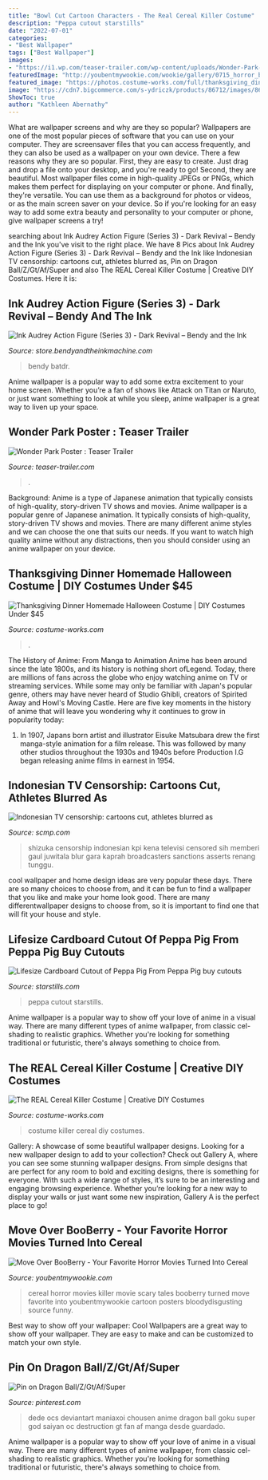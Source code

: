 ```yaml
---
title: "Bowl Cut Cartoon Characters - The Real Cereal Killer Costume"
description: "Peppa cutout starstills"
date: "2022-07-01"
categories:
- "Best Wallpaper"
tags: ["Best Wallpaper"]
images:
- "https://i1.wp.com/teaser-trailer.com/wp-content/uploads/Wonder-Park-RealD-3D-Poster.jpg?ssl=1"
featuredImage: "http://youbentmywookie.com/wookie/gallery/0715_horror_breakfasts/269882_182774651781271_5629289_n.jpg"
featured_image: "https://photos.costume-works.com/full/thanksgiving_dinner.jpg"
image: "https://cdn7.bigcommerce.com/s-ydriczk/products/86712/images/86265/Peppa_Pig_cutout_buy_now_at_starstills__92682__91935.1394515514.450.659.jpg?c=2"
ShowToc: true
author: "Kathleen Abernathy"
---
```



What are wallpaper screens and why are they so popular?
Wallpapers are one of the most popular pieces of software that you can use on your computer. They are screensaver files that you can access frequently, and they can also be used as a wallpaper on your own device. There a few reasons why they are so popular. First, they are easy to create. Just drag and drop a file onto your desktop, and you're ready to go! Second, they are beautiful. Most wallpaper files come in high-quality JPEGs or PNGs, which makes them perfect for displaying on your computer or phone. And finally, they're versatile. You can use them as a background for photos or videos, or as the main screen saver on your device. So if you're looking for an easy way to add some extra beauty and personality to your computer or phone, give wallpaper screens a try!

	

		
searching about Ink Audrey Action Figure (Series 3) - Dark Revival – Bendy and the Ink you've visit to the right place. We have 8 Pics about Ink Audrey Action Figure (Series 3) - Dark Revival – Bendy and the Ink like Indonesian TV censorship: cartoons cut, athletes blurred as, Pin on Dragon Ball/Z/Gt/Af/Super and also The REAL Cereal Killer Costume | Creative DIY Costumes. Here it is:
		
    
## Ink Audrey Action Figure (Series 3) - Dark Revival – Bendy And The Ink

<img loading=lazy src="https://cdn.shopify.com/s/files/1/2058/9825/products/3-batdr-shopify-image-action-figures-ink-audrey-unboxed_1024x1024.jpg?v=1573754142" onerror="this.onerror=null;this.src='https://tse3.mm.bing.net/th?id=OIP.RxIfScJWTkqpeoRA9frivQHaHa&amp;pid=15.1';" alt="Ink Audrey Action Figure (Series 3) - Dark Revival – Bendy and the Ink">

_Source: store.bendyandtheinkmachine.com_

>bendy batdr. 

	

Anime wallpaper is a popular way to add some extra excitement to your home screen. Whether you’re a fan of shows like Attack on Titan or Naruto, or just want something to look at while you sleep, anime wallpaper is a great way to liven up your space.

    
## Wonder Park Poster : Teaser Trailer

<img loading=lazy src="https://i1.wp.com/teaser-trailer.com/wp-content/uploads/Wonder-Park-RealD-3D-Poster.jpg?ssl=1" onerror="this.onerror=null;this.src='https://tse4.mm.bing.net/th?id=OIP.nnXVTx8rZX7OY8bAaSaP3AHaLB&amp;pid=15.1';" alt="Wonder Park Poster : Teaser Trailer">

_Source: teaser-trailer.com_

>. 

	

Background: Anime is a type of Japanese animation that typically consists of high-quality, story-driven TV shows and movies.
Anime wallpaper is a popular genre of Japanese animation. It typically consists of high-quality, story-driven TV shows and movies. There are many different anime styles and we can choose the one that suits our needs. If you want to watch high quality anime without any distractions, then you should consider using an anime wallpaper on your device.

    
## Thanksgiving Dinner Homemade Halloween Costume | DIY Costumes Under $45

<img loading=lazy src="https://photos.costume-works.com/full/thanksgiving_dinner.jpg" onerror="this.onerror=null;this.src='https://tse1.mm.bing.net/th?id=OIP.Ph5iDnYQRC6Fu0QiwpsmLgHaFY&amp;pid=15.1';" alt="Thanksgiving Dinner Homemade Halloween Costume | DIY Costumes Under $45">

_Source: costume-works.com_

>. 

	

The History of Anime: From Manga to Animation
Anime has been around since the late 1800s, and its history is nothing short ofLegend. Today, there are millions of fans across the globe who enjoy watching anime on TV or streaming services. While some may only be familiar with Japan's popular genre, others may have never heard of Studio Ghibli, creators of Spirited Away and Howl's Moving Castle. Here are five key moments in the history of anime that will leave you wondering why it continues to grow in popularity today:
1) In 1907, Japans born artist and illustrator Eisuke Matsubara drew the first manga-style animation for a film release. This was followed by many other studios throughout the 1930s and 1940s before Production I.G began releasing anime films in earnest in 1954.

    
## Indonesian TV Censorship: Cartoons Cut, Athletes Blurred As

<img loading=lazy src="https://cdn3.i-scmp.com/sites/default/files/styles/980x551/public/images/methode/2017/12/29/2ba58444-eabf-11e7-8d3e-3515408466a8_1280x720_175358.JPG?itok=Gzc22hhC" onerror="this.onerror=null;this.src='https://tse4.mm.bing.net/th?id=OIP.pY2tVE7hw2zbi0w-VL4krQHaEK&amp;pid=15.1';" alt="Indonesian TV censorship: cartoons cut, athletes blurred as">

_Source: scmp.com_

>shizuka censorship indonesian kpi kena televisi censored sih memberi gaul juwitala blur gara kaprah broadcasters sanctions asserts renang tunggu. 

	

cool wallpaper and home design ideas are very popular these days. There are so many choices to choose from, and it can be fun to find a wallpaper that you like and make your home look good. There are many differentwallpaper designs to choose from, so it is important to find one that will fit your house and style.

    
## Lifesize Cardboard Cutout Of Peppa Pig From Peppa Pig Buy Cutouts

<img loading=lazy src="https://cdn7.bigcommerce.com/s-ydriczk/products/86712/images/86265/Peppa_Pig_cutout_buy_now_at_starstills__92682__91935.1394515514.450.659.jpg?c=2" onerror="this.onerror=null;this.src='https://tse4.mm.bing.net/th?id=OIP.1KD7gr0d5o7F3u4s7QHTawAAAA&amp;pid=15.1';" alt="Lifesize Cardboard Cutout of Peppa Pig From Peppa Pig buy cutouts">

_Source: starstills.com_

>peppa cutout starstills. 

	

Anime wallpaper is a popular way to show off your love of anime in a visual way. There are many different types of anime wallpaper, from classic cel-shading to realistic graphics. Whether you're looking for something traditional or futuristic, there's always something to choice from.

    
## The REAL Cereal Killer Costume | Creative DIY Costumes

<img loading=lazy src="https://photos.costume-works.com/full/the_real_cereal_killer.jpg" onerror="this.onerror=null;this.src='https://tse4.mm.bing.net/th?id=OIP.woDVYqFhMVAJ6VXWa_HTmQHaJ3&amp;pid=15.1';" alt="The REAL Cereal Killer Costume | Creative DIY Costumes">

_Source: costume-works.com_

>costume killer cereal diy costumes. 

	

Gallery: A showcase of some beautiful wallpaper designs.
Looking for a new wallpaper design to add to your collection? Check out Gallery A, where you can see some stunning wallpaper designs. From simple designs that are perfect for any room to bold and exciting designs, there is something for everyone. With such a wide range of styles, it’s sure to be an interesting and engaging browsing experience. Whether you’re looking for a new way to display your walls or just want some new inspiration, Gallery A is the perfect place to go!





	
	
    
## Move Over BooBerry - Your Favorite Horror Movies Turned Into Cereal

<img loading=lazy src="http://youbentmywookie.com/wookie/gallery/0715_horror_breakfasts/269882_182774651781271_5629289_n.jpg" onerror="this.onerror=null;this.src='https://tse1.mm.bing.net/th?id=OIP.rBKQ3s5_QE4B15gGVcV7GwHaKM&amp;pid=15.1';" alt="Move Over BooBerry - Your Favorite Horror Movies Turned Into Cereal">

_Source: youbentmywookie.com_

>cereal horror movies killer movie scary tales booberry turned move favorite into youbentmywookie cartoon posters bloodydisgusting source funny. 

	

Best way to show off your wallpaper:
Cool Wallpapers are a great way to show off your wallpaper. They are easy to make and can be customized to match your own style.

    
## Pin On Dragon Ball/Z/Gt/Af/Super

<img loading=lazy src="https://i.pinimg.com/736x/82/a2/8f/82a28f16f9f5f948ff419182d0ec601d--dede-art-tips.jpg" onerror="this.onerror=null;this.src='https://tse2.mm.bing.net/th?id=OIP.aRkUNvPlaalu_hl4bIJ1MQHaJ3&amp;pid=15.1';" alt="Pin on Dragon Ball/Z/Gt/Af/Super">

_Source: pinterest.com_

>dede ocs deviantart maniaxoi chousen anime dragon ball goku super god saiyan oc destruction gt fan af manga desde guardado. 

	

Anime wallpaper is a popular way to show off your love of anime in a visual way. There are many different types of anime wallpaper, from classic cel-shading to realistic graphics. Whether you're looking for something traditional or futuristic, there's always something to choice from.


